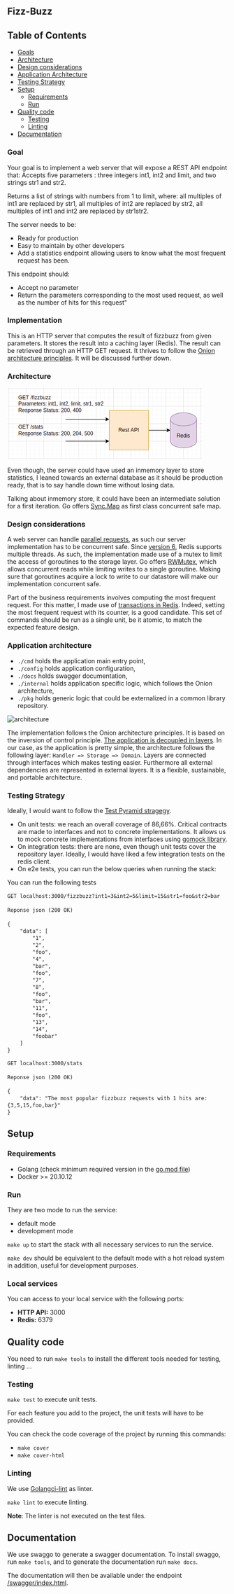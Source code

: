 ## Fizz-Buzz

## Table of Contents

- [Goals](#goals)
- [Architecture](#architecture)
- [Design considerations](#design-considerations)
- [Application Architecture](#application-architecture)
- [Testing Strategy](#testing-strategy)
- [Setup](#setup)
  - [Requirements](#Requirements)
  - [Run](#Run)
- [Quality code](#quality-code)
  - [Testing](#testing)
  - [Linting](#linting)
- [Documentation](#documentation)

### Goal 

Your goal is to implement a web server that will expose a REST API endpoint that: 
Accepts five parameters : three integers int1, int2 and limit, and two strings str1 and str2.

Returns a list of strings with numbers from 1 to limit, where: all multiples of int1 are replaced by str1, all multiples of int2 are replaced by str2, all multiples of int1 and int2 are replaced by str1str2.

The server needs to be:
- Ready for production
- Easy to maintain by other developers
- Add a statistics endpoint allowing users to know what the most frequent request has been. 

This endpoint should:
- Accept no parameter
- Return the parameters corresponding to the most used request, as well as the number of hits for this request"

### Implementation

This is an HTTP server that computes the result of fizzbuzz from given parameters. It stores the result into a caching layer (Redis). The result can be retrieved through an HTTP GET request. It thrives to follow the [Onion architecture principles](https://www.thinktocode.com/2018/08/16/onion-architecture/). It will be discussed further down.

### Architecture

![architecture](./svc-architecture.png)

Even though, the server could have used an inmemory layer to store statistics, I leaned towards an external database as it should be production ready, that is to say handle down time without losing data.

Talking about inmemory store, it could have been an intermediate solution for a first iteration. Go offers [Sync.Map](https://pkg.go.dev/sync#Map) as first class concurrent safe map.

### Design considerations

A web server can handle [parallel requests](https://www.oreilly.com/library/view/http-the-definitive/1565925092/ch04s04.html), as such our server implementation has to be concurrent safe. Since [version 6](https://www.infoworld.com/article/3541356/redis-6-arrives-with-multithreading-for-faster-io.html), Redis supports multiple threads. As such, the implementation made use of a mutex to limit the access of goroutines to the storage layer. Go offers [RWMutex](https://pkg.go.dev/sync#RWMutex), which allows concurrent reads while limiting writes to a single goroutine. Making sure that goroutines acquire a lock to write to our datastore will make our implementation concurrent safe.

Part of the business requirements involves computing the most frequent request. For this matter, I made use of [transactions in Redis](https://redis.io/topics/transactions). Indeed, setting the most frequent request with its counter, is a good candidate. This set of commands should be run as a single unit, be it atomic, to match the expected feature design.

### Application architecture

- `./cmd` holds the application main entry point,
- `./config` holds application configuration,
- `./docs` holds swagger documentation,
- `./internal` holds application specific logic, which follows the Onion architecture,
- `./pkg` holds generic logic that could be externalized in a common library repository.

![architecture](./onion-architecture.png)

The implementation follows the Onion architecture principles. It is based on the inversion of control principle. [The application is decoupled in layers](https://www.codeguru.com/csharp/understanding-onion-architecture/). In our case, as the application is pretty simple, the architecture follows the following layer: `Handler => Storage => Domain`. Layers are connected through interfaces which makes testing easier. Furthermore all external dependencies are represented in external layers. It is a flexible, sustainable, and portable architecture. 

### Testing Strategy

Ideally, I would want to follow the [Test Pyramid stragegy](https://martinfowler.com/articles/practical-test-pyramid.html).

- On unit tests: we reach an overall coverage of 86,66%. Critical contracts are made to interfaces and not to concrete implementations. It allows us to mock concrete implementations from interfaces using [gomock library](https://github.com/golang/mock).
- On integration tests: there are none, even though unit tests cover the repository layer. Ideally, I would have liked a few integration tests on the redis client.
- On e2e tests, you can run the below queries when running the stack: 

You can run the following tests
```
GET localhost:3000/fizzbuzz?int1=3&int2=5&limit=15&str1=foo&str2=bar

Reponse json (200 OK)

{
    "data": [
        "1",
        "2",
        "foo",
        "4",
        "bar",
        "foo",
        "7",
        "8",
        "foo",
        "bar",
        "11",
        "foo",
        "13",
        "14",
        "foobar"
    ]
}
```

```
GET localhost:3000/stats

Reponse json (200 OK)

{
    "data": "The most popular fizzbuzz requests with 1 hits are: {3,5,15,foo,bar}"
}
```

## Setup

### Requirements

- Golang (check minimum required version in the [go.mod file](./driver-location/go.mod))
- Docker >= 20.10.12

### Run

They are two mode to run the service:

- default mode
- development mode

`make up` to start the stack with all necessary services to run the service.

`make dev` should be equivalent to the default mode with a hot reload system in addition, useful for development purposes.

### Local services

You can access to your local service with the following ports:

- **HTTP API:** 3000
- **Redis:** 6379

## Quality code

You need to run `make tools` to install the different tools needed for testing, linting ...

### Testing

`make test` to execute unit tests.

For each feature you add to the project, the unit tests will have to be provided.

You can check the code coverage of the project by running this commands:

- `make cover`
- `make cover-html`

### Linting

We use [Golangci-lint](https://golangci-lint.run/) as linter.

`make lint` to execute linting.

**Note**: The linter is not executed on the test files.

## Documentation

We use swaggo to generate a swagger documentation. To install swaggo, run `make tools`, and to generate the documentation run `make docs`.

The documentation will then be available under the endpoint [/swagger/index.html](http://localhost:3000/swagger/index.html).